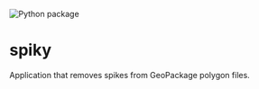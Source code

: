 ![Python package](https://github.com/andretheronsa/spiky/workflows/Python%20package/badge.svg)

# spiky
Application that removes spikes from GeoPackage polygon files.
